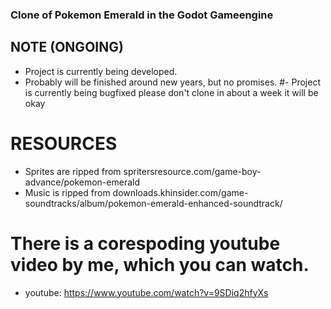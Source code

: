### Clone of Pokemon Emerald in the Godot Gameengine


## NOTE (ONGOING)
- Project is currently being developed.
- Probably will be finished around new years, but no promises.
#- Project is currently being bugfixed please don't clone in about a week it will be okay

# RESOURCES
- Sprites are ripped from spritersresource.com/game-boy-advance/pokemon-emerald
- Music is ripped from downloads.khinsider.com/game-soundtracks/album/pokemon-emerald-enhanced-soundtrack/

# There is a corespoding youtube video by me, which you can watch.
- youtube: https://www.youtube.com/watch?v=9SDiq2hfyXs


